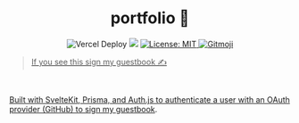<h1 align="center">portfolio 🌱</h1>
<p align="center">
  <img src="https://therealsujitk-vercel-badge.vercel.app/?app=rjvhome" alt="Vercel Deploy">
  <img src="https://github.com/Raulj123/rjvhome/actions/workflows/playwrite.yml/badge.svg"">
   <a href="https://github.com/Raulj123/rjvhome/blob/main/LICENSE">
    <img alt="License: MIT" src="https://img.shields.io/badge/license-MIT-yellow.svg" target="_blank" />
  </a>
  <a href="https://gitmoji.dev">
  <img
    src="https://img.shields.io/badge/gitmoji-%20😜%20😍-FFDD67.svg?style=flat-square"
    alt="Gitmoji"
  />
</p>

> If you see this sign my guestbook ✍️

<br>


Built with SvelteKit, Prisma, and Auth.js to authenticate a user with an OAuth provider (GitHub) to sign my [guestbook](https://rjvhome.vercel.app/guestbook).

